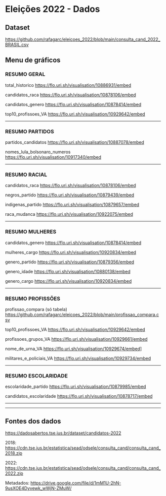 # Eleições 2022 - Dados

## Dataset

https://github.com/rafagarc/eleicoes_2022/blob/main/consulta_cand_2022_BRASIL.csv

## Menu de gráficos

### RESUMO GERAL

total_historico
https://flo.uri.sh/visualisation/10886931/embed

candidatos_raca
https://flo.uri.sh/visualisation/10878106/embed

candidatos_genero
https://flo.uri.sh/visualisation/10878414/embed

top10_profissoes_VA
https://flo.uri.sh/visualisation/10929642/embed

----

### RESUMO PARTIDOS

partidos_candidatos
https://flo.uri.sh/visualisation/10887078/embed

nomes_lula_bolsonaro_numeros
https://flo.uri.sh/visualisation/10917340/embed

----

### RESUMO RACIAL

candidatos_raca
https://flo.uri.sh/visualisation/10878106/embed

negros_partido
https://flo.uri.sh/visualisation/10879439/embed

indigenas_partido
https://flo.uri.sh/visualisation/10879657/embed

raca_mudanca
https://flo.uri.sh/visualisation/10922075/embed

----

### RESUMO MULHERES

candidatos_genero
https://flo.uri.sh/visualisation/10878414/embed

mulheres_cargo
https://flo.uri.sh/visualisation/10920834/embed

genero_partido
https://flo.uri.sh/visualisation/10879356/embed

genero_idade
https://flo.uri.sh/visualisation/10880138/embed

genero_cargo
https://flo.uri.sh/visualisation/10920834/embed

----

### RESUMO PROFISSÕES

profissao_compara (só tabela)
https://github.com/rafagarc/eleicoes_2022/blob/main/profissao_compara.csv

top10_profissoes_VA
https://flo.uri.sh/visualisation/10929642/embed

profissoes_grupos_VA
https://flo.uri.sh/visualisation/10929661/embed

nome_de_urna_VA
https://flo.uri.sh/visualisation/10929674/embed]

militares_e_policiais_VA
https://flo.uri.sh/visualisation/10929734/embed

----

### RESUMO ESCOLARIDADE

escolaridade_partido
https://flo.uri.sh/visualisation/10879985/embed

candidatos_escolaridade
https://flo.uri.sh/visualisation/10878717/embed


----

----

## Fontes dos dados

https://dadosabertos.tse.jus.br/dataset/candidatos-2022

2018: https://cdn.tse.jus.br/estatistica/sead/odsele/consulta_cand/consulta_cand_2018.zip

2022: https://cdn.tse.jus.br/estatistica/sead/odsele/consulta_cand/consulta_cand_2022.zip

Metadados: https://drive.google.com/file/d/1mM1U-2hN-9usXOE4Dyvewk_wWjN-ZMuW/
